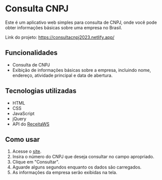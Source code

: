 # Consulta CNPJ

Este é um aplicativo web simples para consulta de CNPJ, onde você pode obter informações básicas sobre uma empresa no Brasil.

Link do projeto: https://consultacnpj2023.netlify.app/

## Funcionalidades

- Consulta de CNPJ
- Exibição de informações básicas sobre a empresa, incluindo nome, endereço, atividade principal e data de abertura.

## Tecnologias utilizadas

- HTML
- CSS
- JavaScript
- jQuery
- API do [ReceitaWS](https://receitaws.com.br/)

## Como usar

1. Acesse o [site](https://consultacnpj2023.netlify.app/).
2. Insira o número do CNPJ que deseja consultar no campo apropriado.
3. Clique em "Consultar".
4. Aguarde alguns segundos enquanto os dados são carregados.
5. As informações da empresa serão exibidas na tela.
